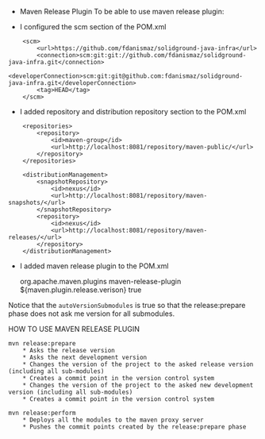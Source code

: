 * Maven Release Plugin
To be able to use maven release plugin:

- I configured the scm section of the POM.xml
```
    <scm>
        <url>https://github.com/fdanismaz/solidground-java-infra</url>
        <connection>scm:git:git://github.com/fdanismaz/solidground-java-infra.git</connection>
        <developerConnection>scm:git:git@github.com:fdanismaz/solidground-java-infra.git</developerConnection>
        <tag>HEAD</tag>
    </scm>
```

- I added repository and distribution repository section to the POM.xml
```
    <repositories>
        <repository>
            <id>maven-group</id>
            <url>http://localhost:8081/repository/maven-public/</url>
        </repository>
    </repositories>

    <distributionManagement>
        <snapshotRepository>
            <id>nexus</id>
            <url>http://localhost:8081/repository/maven-snapshots/</url>
        </snapshotRepository>
        <repository>
            <id>nexus</id>
            <url>http://localhost:8081/repository/maven-releases/</url>
        </repository>
    </distributionManagement>
```

- I added maven release plugin to the POM.xml

    <plugin>
        <groupId>org.apache.maven.plugins</groupId>
        <artifactId>maven-release-plugin</artifactId>
        <version>${maven.plugin.release.verison}</version>
        <configuration>
            <autoVersionSubmodules>true</autoVersionSubmodules>
        </configuration>
    </plugin>

Notice that the `autoVersionSubmodules` is true so that the release:prepare phase does not ask me version for
all submodules.


HOW TO USE MAVEN RELEASE PLUGIN
``` 
mvn release:prepare
    * Asks the release version
    * Asks the next development version
    * Changes the version of the project to the asked release version (including all sub-modules)
    * Creates a commit point in the version control system
    * Changes the version of the project to the asked new development version (including all sub-modules)
    * Creates a commit point in the version control system

mvn release:perform
    * Deploys all the modules to the maven proxy server
    * Pushes the commit points created by the release:prepare phase
```